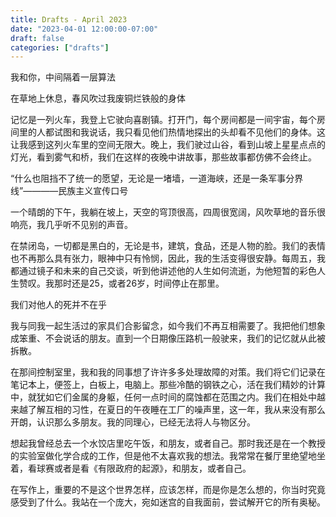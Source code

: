 ```yaml
---
title: Drafts - April 2023
date: "2023-04-01 12:00:00-07:00"
draft: false
categories: ["drafts"]
---
```


我和你，中间隔着一层算法

在草地上休息，春风吹过我废铜烂铁般的身体

记忆是一列火车，我登上它驶向喜剧镇。打开门，每个房间都是一间宇宙，每个房间里的人都试图和我说话，我只看见他们热情地探出的头却看不见他们的身体。这让我感到这列火车里的空间无限大。晚上，我们驶过山谷，看到山坡上星星点点的灯光，看到雾气和桥，我们在这样的夜晚中讲故事，那些故事都仿佛不会终止。

“什么也阻挡不了统一的愿望，无论是一堵墙，一道海峡，还是一条军事分界线”————民族主义宣传口号

一个晴朗的下午，我躺在坡上，天空的穹顶很高，四周很宽阔，风吹草地的音乐很响亮，我几乎听不见别的声音。

在禁闭岛，一切都是黑白的，无论是书，建筑，食品，还是人物的脸。我们的表情也不再那么具有张力，眼神中只有怜悯，因此，我的生活变得很安静。每周五，我都通过镜子和未来的自己交谈，听到他讲述他的人生如何流逝，为他短暂的彩色人生赞叹。我那时还是25，或者26岁，时间停止在那里。

我们对他人的死并不在乎

我与同我一起生活过的家具们合影留念，如今我们不再互相需要了。我把他们想象成笨重、不会说话的朋友。直到一个日期像压路机一般驶来，我们的记忆就从此被拆散。

在那间控制室里，我和我的同事想了许许多多处理故障的对策。我们将它们记录在笔记本上，便签上，白板上，电脑上。那些冷酷的钢铁之心，活在我们精妙的计算中，就犹如它们金属的身躯，任何一点时间的腐蚀都在范围之内。我们在相处中越来越了解互相的习性，在夏日的午夜睡在工厂的噪声里，这一年，我从来没有那么开朗，认识那么多朋友。我的同理心，已经无法将人与物区分。

想起我曾经总去一个水饺店里吃午饭，和朋友，或者自己。那时我还是在一个教授的实验室做化学合成的工作，但是他不太喜欢我的想法。我常常在餐厅里绝望地坐着，看球赛或者是看《有限政府的起源》，和朋友，或者自己。

在写作上，重要的不是这个世界怎样，应该怎样，而是你是怎么想的，你当时究竟感受到了什么。我站在一个庞大，宛如迷宫的自我面前，尝试解开它的所有奥秘。